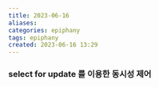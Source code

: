 ```yaml
---
title: 2023-06-16
aliases: 
categories: epiphany
tags: epiphany
created: 2023-06-16 13:29
---
```


### select for update 를 이용한 동시성 제어

